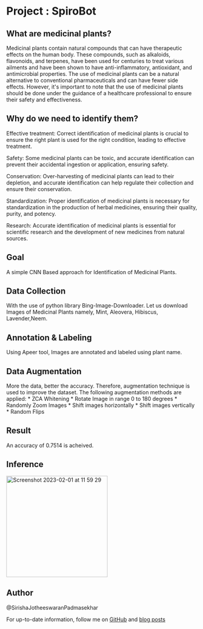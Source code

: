 # Project : SpiroBot

## What are medicinal plants? 

Medicinal plants contain natural compounds that can have therapeutic effects on the human body. These compounds, such as alkaloids, flavonoids, and terpenes, have been used for centuries to treat various ailments and have been shown to have anti-inflammatory, antioxidant, and antimicrobial properties. The use of medicinal plants can be a natural alternative to conventional pharmaceuticals and can have fewer side effects. However, it's important to note that the use of medicinal plants should be done under the guidance of a healthcare professional to ensure their safety and effectiveness.

## Why do we need to identify them? 

Effective treatment: Correct identification of medicinal plants is crucial to ensure the right plant is used for the right condition, leading to effective treatment.

Safety: Some medicinal plants can be toxic, and accurate identification can prevent their accidental ingestion or application, ensuring safety.

Conservation: Over-harvesting of medicinal plants can lead to their depletion, and accurate identification can help regulate their collection and ensure their conservation.

Standardization: Proper identification of medicinal plants is necessary for standardization in the production of herbal medicines, ensuring their quality, purity, and potency.

Research: Accurate identification of medicinal plants is essential for scientific research and the development of new medicines from natural sources.

## Goal 

A simple CNN Based approach for Identification of Medicinal Plants. 

## Data Collection

With the use of python library Bing-Image-Downloader. Let us download Images of Medicinal Plants namely, Mint, Aleovera, Hibiscus, Lavender,Neem. 

## Annotation & Labeling 

Using Apeer tool, Images are annotated and labeled using plant name. 

## Data Augmentation 

More the data, better the accuracy. Therefore, augmentation technique is used to improve the dataset. The following augmentation methods are applied:
               * ZCA Whitening 
               * Rotate Image in range 0 to 180 degrees
               * Randomly Zoom Images
               * Shift images horizontally
               * Shift images vertically
               * Random Flips
               

## Result 

An accuracy of 0.7514 is acheived. 

## Inference

<img width="267" alt="Screenshot 2023-02-01 at 11 59 29" src="https://user-images.githubusercontent.com/104147973/216024755-4957afcc-8e43-4cfc-bbb4-3568cea3090a.png">

## Author

@SirishaJotheeswaranPadmasekhar

For up-to-date information, follow me on [GitHub](https://github.com/SirishaJP) and [blog posts](https://medium.com/@sirishapadmasekhar/spirobot-medicinal-plant-recognition-ae4f0a8cad4)

